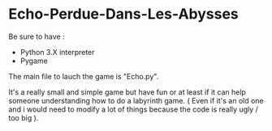 # Echo-Perdue-Dans-Les-Abysses

Be sure to have :
- Python 3.X interpreter
- Pygame

The main file to lauch the game is "Echo.py".

It's a really small and simple game but have fun or at least if it can help someone understanding how to do a labyrinth game.
( Even if it's an old one and i would need to modify a lot of things because the code is really ugly / too big ).
